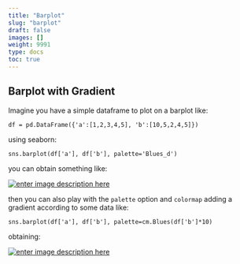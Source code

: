 ```yaml
---
title: "Barplot"
slug: "barplot"
draft: false
images: []
weight: 9991
type: docs
toc: true
---
```


## Barplot with Gradient
Imagine you have a simple dataframe to plot on a barplot like:

    df = pd.DataFrame({'a':[1,2,3,4,5], 'b':[10,5,2,4,5]})

using seaborn:

    sns.barplot(df['a'], df['b'], palette='Blues_d')

you can obtain something like:

[![enter image description here][2]][2]

then you can also play with the `palette` option and `colormap` adding a gradient according to some data like:

    sns.barplot(df['a'], df['b'], palette=cm.Blues(df['b']*10)

obtaining:

[![enter image description here][3]][3]

  [1]: https://stanford.edu/~mwaskom/software/seaborn/generated/seaborn.barplot.html
  [2]: http://i.stack.imgur.com/Rdb83.png
  [3]: http://i.stack.imgur.com/EaFAi.png

